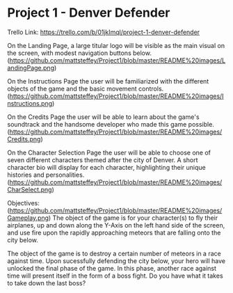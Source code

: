 



# Project 1 - Denver Defender
Trello  Link: https://trello.com/b/01jkImql/project-1-denver-defender




On the Landing Page, a large titular logo will be visible as the main visual on the screen, with modest navigation buttons below.
(https://github.com/mattsteffey/Project1/blob/master/README%20images/LandingPage.png)

On the Instructions Page the user will be familiarized with the different objects of the game and the basic movement controls.
(https://github.com/mattsteffey/Project1/blob/master/README%20images/Instructions.png)

On the Credits Page the user will be able to learn about the game's soundtrack and the handsome developer who made this game possible.
(https://github.com/mattsteffey/Project1/blob/master/README%20images/Credits.png)

On the Character Selection Page the user will be able to choose one of seven different characters themed after the city of Denver. A short character bio will display for each character, highlighting their unique histories and personalities.
(https://github.com/mattsteffey/Project1/blob/master/README%20images/CharSelect.png)

Objectives: (https://github.com/mattsteffey/Project1/blob/master/README%20images/Gameplay.png)
The object of the game is for your character(s) to fly their airplanes, up and down along the Y-Axis on the left hand side of the screen, and use fire upon the rapidly approaching meteors that are falling onto the city below. 

The object of the game is to destroy a certain number of meteors in a race against time. Upon sucessfully defending the city below, your hero will have unlocked the final phase of the game. In this phase, another race against time will present itself in the form of a boss fight. Do you have what it takes to take down the last boss?
